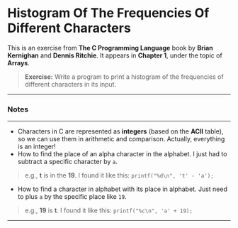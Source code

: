 # Histogram Of The Frequencies Of Different Characters

This is an exercise from **The C Programming Language** book by **Brian Kernighan** and **Dennis Ritchie**.
It appears in **Chapter 1**, under the topic of **Arrays**.

> **Exercise:**
> Write a program to print a histogram of the frequencies of different characters in its input.

---

### Notes
---
- Characters in C are represented as **integers** (based on the **ACII** table), so we can use them in arithmetic and comparison. Actually, everything is an integer!
- How to find the place of an alpha character in the alphabet. I just had to subtract a specific character by `a`.
> e.g., **t** is in the **19**. I found it like this: `printf("%d\n", 't' - 'a');`

- How to find a character in alphabet with its place in alphabet. Just need to plus `a` by the specific place like `19`.
> e.g., **19** is **t**. I found it like this: `printf("%c\n", 'a' + 19);`
---
